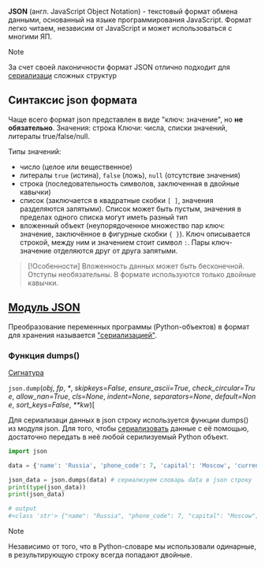 **JSON** (англ. JavaScript Object Notation) - текстовый формат обмена данными, основанный на языке программирования JavaScript. Формат легко читаем, независим от JavaScript и может использоваться с многими ЯП. 

> [!Note]
> За счет своей лаконичности формат JSON отлично подходит для [сериализаци](Сериализация.md) сложных структур   

## Синтаксис json формата

Чаще всего формат json представлен в виде "ключ: значение", но **не обязательно**.
Значения: строка
Ключи: числа, списки значений, литералы true/false/null.

Типы значений:
- число (целое или вещественное)
- литералы `true` (истина), `false` (ложь), `null` (отсутствие значения)
- строка (последовательность символов, заключенная в двойные кавычки)
- список (заключается в квадратные скобки `[ ]`, значения разделяются запятыми). Список может быть пустым, значения в пределах одного списка могут иметь разный тип
- вложенный объект (неупорядоченное множество пар ключ: значение, заключённое в фигурные скобки `{ }`). Ключ описывается строкой, между ним и значением стоит символ `:`. Пары ключ-значение отделяются друг от друга запятыми.

> [!Особенности]
> Вложенность данных может быть бесконечной.
> Отступы необязательны. 
> В формате используются только двойные кавычки.

## [Модуль JSON](https://docs.python.org/3.10/library/json.html#json.dump)

Преобразование переменных программы (Python-объектов) в формат для хранения называется ["сериализацией"](Сериализация.md). 

### Функция dumps()

[Сигнатура](Словарь/Сигнатура)

`json.dump`(_obj_, _fp_, _*_, _skipkeys=False_, _ensure_ascii=True_, _check_circular=True_, _allow_nan=True_, _cls=None_, _indent=None_, _separators=None_, _default=None_, _sort_keys=False_, _**kw_)[

Для сериализаци данных в json строку используется функции dumps() из модуля json. Для того, чтобы [сериализовать](Сериализация.md) данные  с её помощью, достаточно передать в неё любой серилизуемый Python объект.

``` python
import json 

data = {'name': 'Russia', 'phone_code': 7, 'capital': 'Moscow', 'currency': 'RUB'}

json_data = json.dumps(data) # сериализуем словарь data в json строку
print(type(json_data)) 
print(json_data)

# output
#<class 'str'> {"name": "Russia", "phone_code": 7, "capital": "Moscow", "currency": "RUB"}
```

> [!Note]
> Независимо от того, что в Python-словаре мы использовали одинарные, в результирующую строку всегда попадают двойные.

